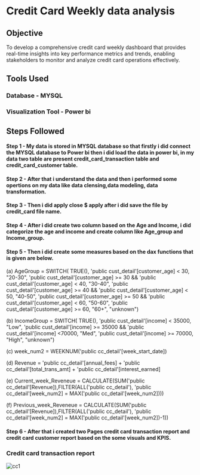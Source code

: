 # Credit Card Weekly data analysis

## Objective
  To develop a comprehensive credit card weekly dashboard that provides real-time insights into key performance metrics and trends, 
  enabling stakeholders to monitor and analyze credit card operations effectively.

## Tools Used
### Database - MYSQL
### Visualization Tool - Power bi

## Steps Followed
#### Step 1 - My data is stored in MYSQL database so that firstly i did connect the MYSQL database to Power bi then i did load the data in power bi, in my data two table are present credit_card_transaction table and credit_card_customer table.
#### Step 2 - After that i understand the data and then i performed some opertions on my data like data clensing,data modeling, data transformation.
#### Step 3 - Then i did apply close $ apply after i did save the file by credit_card file name.
#### Step 4 - After i did create two column based on the Age and Income, i did categorize the age and income and create column like Age_group and Income_group.
#### Step 5 - Then i did create some measures based on the dax functions that is given are below.

(a) AgeGroup = SWITCH(
TRUE(),
'public cust_detail'[customer_age] < 30, "20-30",
'public cust_detail'[customer_age] >= 30 && 'public cust_detail'[customer_age] < 40, "30-40",
'public cust_detail'[customer_age] >= 40 && 'public cust_detail'[customer_age] < 50, "40-50",
'public cust_detail'[customer_age] >= 50 && 'public cust_detail'[customer_age] < 60, "50-60",
'public cust_detail'[customer_age] >= 60, "60+",
"unknown")

(b) IncomeGroup = SWITCH(
TRUE(),
'public cust_detail'[income] < 35000, "Low",
'public cust_detail'[income] >= 35000 && 'public cust_detail'[income] <70000, "Med",
'public cust_detail'[income] >= 70000, "High",
"unknown")

(c) week_num2 = WEEKNUM('public cc_detail'[week_start_date])

(d) Revenue = 'public cc_detail'[annual_fees] + 'public cc_detail'[total_trans_amt] + 'public cc_detail'[interest_earned]

(e) Current_week_Reveneue = CALCULATE(SUM('public cc_detail'[Revenue]),FILTER(ALL('public cc_detail'),
'public cc_detail'[week_num2] = MAX('public cc_detail'[week_num2])))

(f) Previous_week_Reveneue = CALCULATE(SUM('public cc_detail'[Revenue]),FILTER(ALL('public cc_detail'),
'public cc_detail'[week_num2] = MAX('public cc_detail'[week_num2])-1))

#### Step 6 - After that i created two Pages credit card transaction report and credit card customer report based on the some visuals and KPIS.

### Credit card transaction report

![cc1](https://github.com/narendrakharol037/Credit_Card_Financial_analysis/assets/121941969/45f7d7ce-a712-4623-9083-677d2b458e99)

